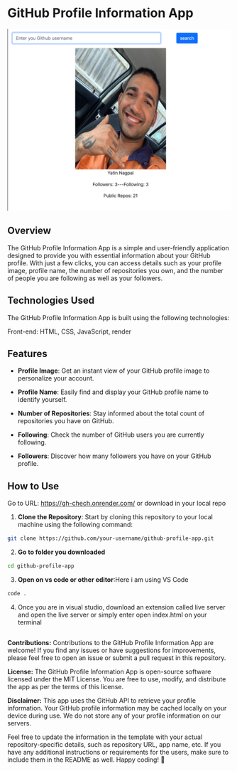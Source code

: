 # GitHub Profile Information App

![GitHub Profile](image.png)

## Overview

The GitHub Profile Information App is a simple and user-friendly application designed to provide you with essential information about your GitHub profile. With just a few clicks, you can access details such as your profile image, profile name, the number of repositories you own, and the number of people you are following as well as your followers.

## Technologies Used
The GitHub Profile Information App is built using the following technologies:

Front-end: HTML, CSS, JavaScript, render


## Features

- **Profile Image**: Get an instant view of your GitHub profile image to personalize your account.

- **Profile Name**: Easily find and display your GitHub profile name to identify yourself.

- **Number of Repositories**: Stay informed about the total count of repositories you have on GitHub.

- **Following**: Check the number of GitHub users you are currently following.

- **Followers**: Discover how many followers you have on your GitHub profile.

## How to Use

Go to URL: https://gh-chech.onrender.com/ or download in your local repo

1. **Clone the Repository**: Start by cloning this repository to your local machine using the following command:

```bash
git clone https://github.com/your-username/github-profile-app.git
```
2. **Go to folder you downloaded**
   
```bash
cd github-profile-app
```

3. **Open on vs code or other editor**:Here i am using VS Code
```bash
code .
```

4. Once you are in visual studio, download an extension called live server and open the live server or simply enter open index.html on your terminal


##
**Contributions:**
Contributions to the GitHub Profile Information App are welcome! If you find any issues or have suggestions for improvements, please feel free to open an issue or submit a pull request in this repository.


**License:**
The GitHub Profile Information App is open-source software licensed under the MIT License. You are free to use, modify, and distribute the app as per the terms of this license.

**Disclaimer:**
This app uses the GitHub API to retrieve your profile information. Your GitHub profile information may be cached locally on your device during use. We do not store any of your profile information on our servers.

Feel free to update the information in the template with your actual repository-specific details, such as repository URL, app name, etc. If you have any additional instructions or requirements for the users, make sure to include them in the README as well. Happy coding! 🚀

